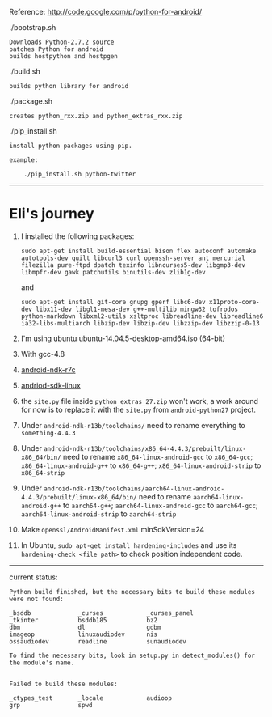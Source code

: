 Reference:
    http://code.google.com/p/python-for-android/

./bootstrap.sh

    Downloads Python-2.7.2 source
    patches Python for android
    builds hostpython and hostpgen

./build.sh

    builds python library for android

./package.sh

    creates python_rxx.zip and python_extras_rxx.zip

./pip_install.sh

    install python packages using pip.

    example:

        ./pip_install.sh python-twitter


-------

# Eli's journey

1. I installed the following packages:
    ```
    sudo apt-get install build-essential bison flex autoconf automake autotools-dev quilt libcurl3 curl openssh-server ant mercurial filezilla pure-ftpd dpatch texinfo libncurses5-dev libgmp3-dev libmpfr-dev gawk patchutils binutils-dev zlib1g-dev 
    ```
    and
    ```
    sudo apt-get install git-core gnupg gperf libc6-dev x11proto-core-dev libx11-dev libgl1-mesa-dev g++-multilib mingw32 tofrodos python-markdown libxml2-utils xsltproc libreadline-dev libreadline6 ia32-libs-multiarch libzip-dev libzip-dev libzzip-dev libzzip-0-13
    ```
2. I'm using ubuntu ubuntu-14.04.5-desktop-amd64.iso (64-bit)
3. With gcc-4.8
4. [android-ndk-r7c](http://dl.google.com/android/ndk/android-ndk-r7c-linux-x86.tar.bz2)
5. [andriod-sdk-linux](https://dl.google.com/android/android-sdk_r24.4.1-linux.tgz)
6. the `site.py` file inside `python_extras_27.zip` won't work, a work around for now is to replace it with the `site.py` from `android-python27` project.


7. Under `android-ndk-r13b/toolchains/` need to rename everything to `something-4.4.3`
8. Under `android-ndk-r13b/toolchains/x86_64-4.4.3/prebuilt/linux-x86_64/bin/` need to rename `x86_64-linux-android-gcc` to `x86_64-gcc`; `x86_64-linux-android-g++` to `x86_64-g++`; `x86_64-linux-android-strip` to `x86_64-strip`
9. Under `android-ndk-r13b/toolchains/aarch64-linux-android-4.4.3/prebuilt/linux-x86_64/bin/` need to rename `aarch64-linux-android-g++` to `aarch64-g++`; `aarch64-linux-android-gcc` to `aarch64-gcc`; `aarch64-linux-android-strip` to `aarch64-strip`
10. Make `openssl/AndroidManifest.xml` minSdkVersion=24
11. In Ubuntu, `sudo apt-get install hardening-includes` and use its `hardening-check <file path>` to check position independent code.

-------


current status:

    Python build finished, but the necessary bits to build these modules were not found:

    _bsddb             _curses            _curses_panel
    _tkinter           bsddb185           bz2
    dbm                dl                 gdbm
    imageop            linuxaudiodev      nis
    ossaudiodev        readline           sunaudiodev

    To find the necessary bits, look in setup.py in detect_modules() for the module's name.


    Failed to build these modules:
    
    _ctypes_test       _locale            audioop
    grp                spwd
